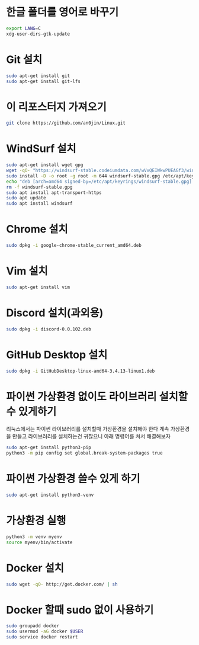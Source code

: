 # 한글 폴더를 영어로 바꾸기
```bash
export LANG=C
xdg-user-dirs-gtk-update
```

# Git 설치
```bash
sudo apt-get install git
sudo apt-get install git-lfs
```

# 이 리포스터지 가져오기
```bash
git clone https://github.com/an0jin/Linux.git
```

# WindSurf 설치
```bash
sudo apt-get install wget gpg
wget -qO- "https://windsurf-stable.codeiumdata.com/wVxQEIWkwPUEAGf3/windsurf.gpg" | gpg --dearmor > windsurf-stable.gpg
sudo install -D -o root -g root -m 644 windsurf-stable.gpg /etc/apt/keyrings/windsurf-stable.gpg
echo "deb [arch=amd64 signed-by=/etc/apt/keyrings/windsurf-stable.gpg] https://windsurf-stable.codeiumdata.com/wVxQEIWkwPUEAGf3/apt stable main" | sudo tee /etc/apt/sources.list.d/windsurf.list > /dev/null
rm -f windsurf-stable.gpg
sudo apt install apt-transport-https
sudo apt update
sudo apt install windsurf
```

# Chrome 설치
```bash
sudo dpkg -i google-chrome-stable_current_amd64.deb
```

# Vim 설치
```bash
sudo apt-get install vim
```

# Discord 설치(과외용)
```bash
sudo dpkg -i discord-0.0.102.deb
```

# GitHub Desktop 설치
```bash
sudo dpkg -i GitHubDesktop-linux-amd64-3.4.13-linux1.deb
```

# 파이썬 가상환경 없이도 라이브러리 설치할수 있게하기
리눅스에서는 파이썬 라이브러리를 설치할때 가상환경을 설치해야 한다 계속 가상환경을 만들고 라이브러리를 설치하는건 귀찮으니 아래 명령어를 쳐서 해결해보자
```bash
sudo apt-get install python3-pip
python3 -m pip config set global.break-system-packages true
```

# 파이썬 가상환경 쓸수 있게 하기
```bash
sudo apt-get install python3-venv

```

# 가상환경 실행
```bash
python3 -m venv myenv
source myenv/bin/activate
```

# Docker 설치
```bash
sudo wget -qO- http://get.docker.com/ | sh
```

# Docker 할때 sudo 없이 사용하기
```bash
sudo groupadd docker
sudo usermod -aG docker $USER
sudo service docker restart
```